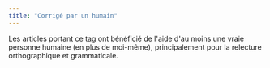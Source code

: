 ```yaml
---
title: "Corrigé par un humain"
---
```


Les articles portant ce tag ont bénéficié de l'aide d'au moins une vraie personne humaine (en plus de moi-même), 
principalement pour la relecture orthographique et grammaticale.
